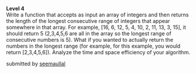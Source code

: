 **Level 4**  <br>
Write a function that accepts as input an array of integers and then returns the length of the longest consecutive range of integers that appear somewhere in that array. For example, [16, 6, 12, 5, 4, 10, 2, 11, 13, 3, 15], it should return 5 (2,3,4,5,6 are all in the array so the longest range of consecutive numbers is 5). What if you wanted to actually return the numbers in the longest range (for example, for this example, you would return [2,3,4,5,6]). Analyze the time and space efficiency of your algorithm.

submitted by [seemaullal](https://github.com/seemaullal)
